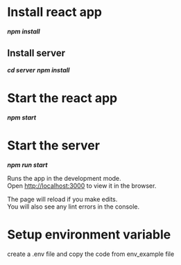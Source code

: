 # Install react app

**_npm install_**

## Install server

**_cd server_**
**_npm install_**

# Start the react app

**_npm start_**

# Start the server

**_npm run start_**

Runs the app in the development mode.\
Open [http://localhost:3000](http://localhost:3000) to view it in the browser.

The page will reload if you make edits.\
You will also see any lint errors in the console.

# Setup environment variable

create a .env file and copy the code from env_example file
